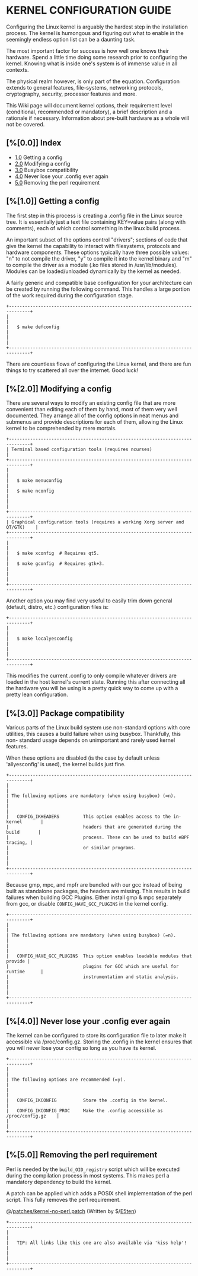 KERNEL CONFIGURATION GUIDE
==========================

Configuring the Linux kernel is arguably the hardest step in the installation
process. The kernel is humongous and figuring out what to enable in the
seemingly endless option list can be a daunting task.

The most important factor for success is how well one knows their hardware.
Spend a little time doing some research prior to configuring the kernel. Knowing
what is inside one's system is of immense value in all contexts.

The physical realm however, is only part of the equation. Configuration extends
to general features, file-systems, networking protocols, cryptography, security,
processor features and more.

This Wiki page will document kernel options, their requirement level
(conditional, recommended or mandatory), a brief description and a rationale if
necessary. Information about pre-built hardware as a whole will not be covered.


## [%[0.0]] Index

* [1.0](#1.0) Getting a config
* [2.0](#2.0) Modifying a config
* [3.0](#3.0) Busybox compatibility
* [4.0](#4.0) Never lose your .config ever again
* [5.0](#5.0) Removing the perl requirement


## [%[1.0]] Getting a config

The first step in this process is creating a .config file in the Linux source
tree. It is essentially just a text file containing KEY=value pairs (along with
comments), each of which control something in the linux build process.

An important subset of the options control "drivers"; sections of code that give
the kernel the capability to interact with filesystems, protocols and hardware
components. These options typically have three possible values: "n" to not
compile the driver, "y" to compile it into the kernel binary and "m" to compile
the driver as a module (.ko files stored in /usr/lib/modules). Modules can be
loaded/unloaded dynamically by the kernel as needed.

A fairly generic and compatible base configuration for your architecture can be
created by running the following command. This handles a large portion of the
work required during the configuration stage.

    +------------------------------------------------------------------------------+
    |                                                                              |
    |   $ make defconfig                                                           |
    |                                                                              |
    +------------------------------------------------------------------------------+

There are countless flows of configuring the Linux kernel, and there are fun
things to try scattered all over the internet. Good luck!


## [%[2.0]] Modifying a config

There are several ways to modify an existing config file that are more
convenient than editing each of them by hand, most of them very well
documented. They arrange all of the config options in neat menus and submenus
and provide descriptions for each of them, allowing the Linux kernel to be
comprehended by mere mortals.

    +------------------------------------------------------------------------------+
    | Terminal based configuration tools (requires ncurses)                        |
    +------------------------------------------------------------------------------+
    |                                                                              |
    |   $ make menuconfig                                                          |
    |   $ make nconfig                                                             |
    |                                                                              |
    +------------------------------------------------------------------------------+
    | Graphical configuration tools (requires a working Xorg server and QT/GTK)    |
    +------------------------------------------------------------------------------+
    |                                                                              |
    |   $ make xconfig  # Requires qt5.                                            |
    |   $ make gconfig  # Requires gtk+3.                                          |
    |                                                                              |
    +------------------------------------------------------------------------------+

Another option you may find very useful to easily trim down general (default,
distro, etc.) configuration files is:

    +------------------------------------------------------------------------------+
    |                                                                              |
    |   $ make localyesconfig                                                      |
    |                                                                              |
    +------------------------------------------------------------------------------+

This modifies the current .config to only compile whatever drivers are loaded in
the host kernel's current state. Running this after connecting all the hardware
you will be using is a pretty quick way to come up with a pretty lean
configuration.


## [%[3.0]] Package compatibility

Various parts of the Linux build system use non-standard options with core
utilities, this causes a build failure when using busybox. Thankfully, this non-
standard usage depends on unimportant and rarely used kernel features.

When these options are disabled (is the case by default unless 'allyesconfig' is
used), the kernel builds just fine.

    +------------------------------------------------------------------------------+
    |                                                                              |
    | The following options are mandatory (when using busybox) (=n).               |
    |                                                                              |
    |   CONFIG_IKHEADERS         This option enables access to the in-kernel       |
    |                            headers that are generated during the build       |
    |                            process. These can be used to build eBPF tracing, |
    |                            or similar programs.                              |
    |                                                                              |
    +------------------------------------------------------------------------------+

Because gmp, mpc, and mpfr are bundled with our gcc instead of being built as
standalone packages, the headers are missing. This results in build failures
when building GCC Plugins. Either install gmp & mpc separately from gcc, or
disable `CONFIG_HAVE_GCC_PLUGINS` in the kernel config.

    +------------------------------------------------------------------------------+
    |                                                                              |
    | The following options are mandatory (when using busybox) (=n).               |
    |                                                                              |
    |   CONFIG_HAVE_GCC_PLUGINS  This option enables loadable modules that provide |
    |                            plugins for GCC which are useful for runtime      |
    |                            instrumentation and static analysis.              |
    |                                                                              |
    +------------------------------------------------------------------------------+


## [%[4.0]] Never lose your .config ever again

The kernel can be configured to store its configuration file to later make it
accessible via /proc/config.gz. Storing the .config in the kernel ensures that
you will never lose your config so long as you have its kernel.

    +------------------------------------------------------------------------------+
    |                                                                              |
    | The following options are recommended (=y).                                  |
    |                                                                              |
    |   CONFIG_IKCONFIG          Store the .config in the kernel.                  |
    |   CONFIG_IKCONFIG_PROC     Make the .config accessible as /proc/config.gz    |
    |                                                                              |
    +------------------------------------------------------------------------------+


## [%[5.0]] Removing the perl requirement

Perl is needed by the `build_OID_registry` script which will be executed during
the compilation process in most systems. This makes perl a mandatory dependency
to build the kernel.

A patch can be applied which adds a POSIX shell implementation of the perl
script. This fully removes the perl requirement.

@/[patches/kernel-no-perl.patch](/kernel/patches/kernel-no-perl.patch)  (Written by $/[E5ten](https://github.com/E5ten))

    +------------------------------------------------------------------------------+
    |                                                                              |
    |   TIP: All links like this one are also available via 'kiss help'!           |
    |                                                                              |
    +------------------------------------------------------------------------------+
